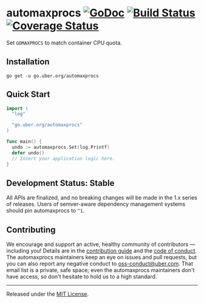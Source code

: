 # automaxprocs [![GoDoc][doc-img]][doc] [![Build Status][ci-img]][ci] [![Coverage Status][cov-img]][cov]

Set `GOMAXPROCS` to match container CPU quota.

## Installation

`go get -u go.uber.org/automaxprocs`

## Quick Start

```go
import (
  "log"

  "go.uber.org/automaxprocs"
)

func main() {
  undo := automaxprocs.Set(log.Printf)
  defer undo()
  // Insert your application logic here.
}
```

## Development Status: Stable

All APIs are finalized, and no breaking changes will be made in the 1.x series
of releases. Users of semver-aware dependency management systems should pin
automaxprocs to `^1`.

## Contributing

We encourage and support an active, healthy community of contributors &mdash;
including you! Details are in the [contribution guide](CONTRIBUTING.md) and
the [code of conduct](CODE_OF_CONDUCT.md). The automaxprocs maintainers keep
an eye on issues and pull requests, but you can also report any negative
conduct to oss-conduct@uber.com. That email list is a private, safe space;
even the automaxprocs maintainers don't have access, so don't hesitate to hold
us to a high standard.

<hr>

Released under the [MIT License](LICENSE).

[doc-img]: https://godoc.org/go.uber.org/automaxprocs?status.svg
[doc]: https://godoc.org/go.uber.org/automaxprocs
[ci-img]: https://travis-ci.org/uber-go/automaxprocs.svg?branch=master
[ci]: https://travis-ci.org/uber-go/automaxprocs
[cov-img]: https://codecov.io/gh/uber-go/automaxprocs/branch/master/graph/badge.svg
[cov]: https://codecov.io/gh/uber-go/automaxprocs


